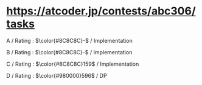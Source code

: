 # https://atcoder.jp/contests/abc306/tasks

A / Rating : $\color{#8C8C8C}-$ / Implementation

B / Rating : $\color{#8C8C8C}-$ / Implementation

C / Rating : $\color{#8C8C8C}159$ / Implementation

D / Rating : $\color{#980000}596$ / DP
